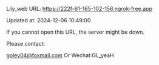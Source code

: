 Lily_web URL: https://222f-61-165-102-156.ngrok-free.app

Updated at: 2024-12-06 10:49:00

If you cannot open this URL, the server might be down.

Please contact: 

goley04@foxmail.com Or Wechat:GL_yeaH
